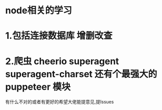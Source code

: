 # node相关的学习       
# 1.包括连接数据库   增删改查
# 2.爬虫  cheerio     superagent    superagent-charset    还有个最强大的puppeteer 模块
 有什么不对的或者有更好的希望大佬能提意见,提Issues
